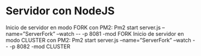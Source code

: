# Servidor con NodeJS

Inicio de servidor en modo FORK con PM2:
Pm2 start server.js –name=”ServerFork” –watch -- -p 8081 -mod FORK
Inicio de servidor en modo CLUSTER con PM2:
Pm2 start server.js –name=”ServerFork” –watch -- -p 8082 -mod CLUSTER